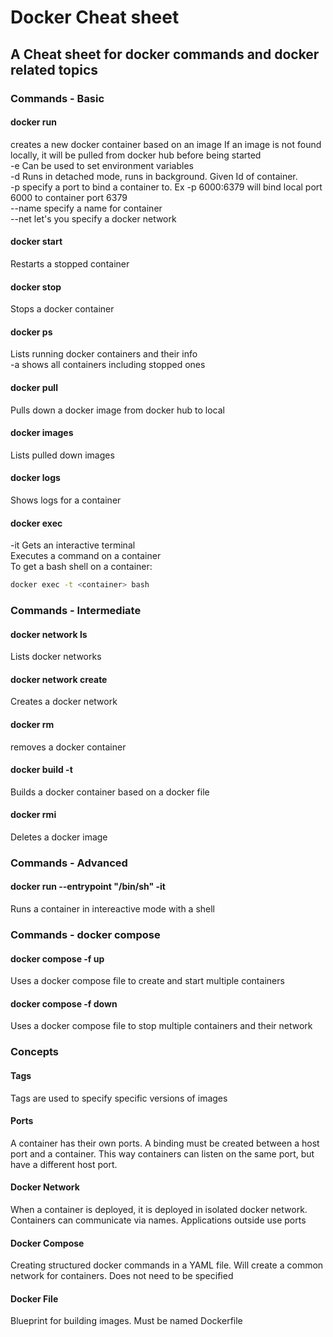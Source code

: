 # Docker Cheat sheet
## A Cheat sheet for docker commands and docker related topics

### Commands - Basic

#### docker run <containerId or imageName>
creates a new docker container based on an image
If an image is not found locally, it will be pulled from docker hub before being started  
-e Can be used to set environment variables  
-d Runs in detached mode, runs in background. Given Id of container.  
-p specify a port to bind a container to. Ex -p 6000:6379 will bind local port 6000 to container port 6379  
--name specify a name for container  
--net let's you specify a docker network  

#### docker start
Restarts a stopped container

#### docker stop <containerId>
Stops a docker container

#### docker ps
Lists running docker containers and their info  
-a shows all containers including stopped ones

#### docker pull
Pulls down a docker image from docker hub to local

#### docker images
Lists pulled down images

#### docker logs <containerID>
Shows logs for a container

#### docker exec <container> <command>
-it Gets an interactive terminal  
Executes a command on a container  
To get a bash shell on a container:
```bash
docker exec -t <container> bash
```

### Commands - Intermediate

#### docker network ls
Lists docker networks

#### docker network create
Creates a docker network

#### docker rm
removes a docker container

#### docker build -t <tag> <dockerfile location>
Builds a docker container based on a docker file

#### docker rmi <image>
Deletes a docker image

### Commands - Advanced
#### docker run --entrypoint "/bin/sh" -it <image name>
Runs a container in intereactive mode with a shell

### Commands - docker compose
#### docker compose -f <docker-compose-file> up
Uses a docker compose file to create and start multiple containers

#### docker compose -f <docker-compose-file> down
Uses a docker compose file to stop multiple containers and their network

### Concepts
#### Tags
Tags are used to specify specific versions of images

#### Ports
A container has their own ports. A binding must be created between a host port and a container. This way containers can listen on the same port, but have a different host port.

#### Docker Network
When a container is deployed, it is deployed in isolated docker network. Containers can communicate via names. Applications outside use ports

#### Docker Compose
Creating structured docker commands in a YAML file. Will create a common network for containers. Does not need to be specified

#### Docker File
Blueprint for building images. Must be named Dockerfile